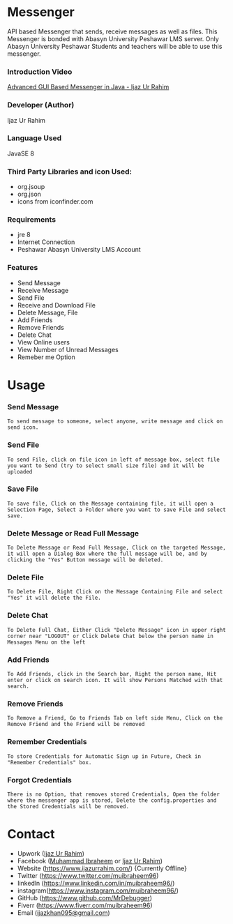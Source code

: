 # Messenger
 API based Messenger that sends, receive messages as well as files. This Messenger is bonded with Abasyn University Peshawar LMS server. Only Abasyn University Peshawar Students and teachers will be able to use this messenger.
### Introduction Video
 <a href="https://www.youtube.com/watch?v=c6tlsEiihPk" target="_blank">Advanced GUI Based Messenger in Java - Ijaz Ur Rahim</a>
### Developer (Author)
 Ijaz Ur Rahim
### Language Used
 JavaSE 8
### Third Party Libraries and icon Used:
- org.jsoup
- org.json
- icons from iconfinder.com
### Requirements
- jre 8
- Internet Connection
- Peshawar Abasyn University LMS Account
### Features
- Send Message
- Receive Message
- Send File
- Receive and Download File
- Delete Message, File
- Add Friends
- Remove Friends
- Delete Chat
- View Online users
- View Number of Unread Messages
- Remeber me Option
# Usage
 ### Send Message
    To send message to someone, select anyone, write message and click on send icon.
 ### Send File
    To send File, click on file icon in left of message box, select file you want to Send (try to select small size file) and it will be uploaded
 ### Save File
    To save file, Click on the Message containing file, it will open a Selection Page, Select a Folder where you want to save File and select save.
 ### Delete Message or Read Full Message
    To Delete Message or Read Full Message, Click on the targeted Message, it will open a Dialog Box where the full message will be, and by clicking the "Yes" Button message will be deleted.
 ### Delete File
    To Delete File, Right Click on the Message Containing File and select "Yes" it will delete the File.
 ### Delete Chat
    To Delete Full Chat, Either Click "Delete Message" icon in upper right corner near "LOGOUT" or Click Delete Chat below the person name in Messages Menu on the left
 ### Add Friends
    To Add Friends, click in the Search bar, Right the person name, Hit enter or click on search icon. It will show Persons Matched with that search.
 ### Remove Friends
    To Remove a Friend, Go to Friends Tab on left side Menu, Click on the Remove Friend and the Friend will be removed
 ### Remember Credentials
    To store Credentials for Automatic Sign up in Future, Check in "Remember Credentials" box.
 ### Forgot Credentials
    There is no Option, that removes stored Credentials, Open the folder where the messenger app is stored, Delete the config.properties and the Stored Credentials will be removed.
# Contact
- Upwork   (<a href="https://www.upwork.com/freelancers/~01c44a17a8ed828883" target="_blank">Ijaz Ur Rahim</a>)
- Facebook (<a href="https://www.facebook.com/muibraheem96" target="_blank">Muhammad Ibraheem</a> or <a href="https://www.facebook.com/MisterDebugger" target="_blank">Ijaz Ur Rahim</a>)
- Website  (<a href="https://www.ijazurrahim.com/" target="_blank">https://www.ijazurrahim.com/</a>) {Currently Offline}
- Twitter  (<a href="https://www.twitter.com/muibraheem96" target="_blank">https://www.twitter.com/muibraheem96</a>)
- linkedln (<a href="https://www.linkedin.com/in/muibraheem96/" target="_blank">https://www.linkedin.com/in/muibraheem96/</a>)
- instagram(<a href="https://www.instagram.com/muibraheem96/" target="_blank">https://www.instagram.com/muibraheem96/</a>)
- GitHub   (<a href="https://www.github.com/MrDebugger" target="_blank">https://www.github.com/MrDebugger</a>)
- Fiverr   (<a href="https://www.fiverr.com/muibraheem96" target="_blank">https://www.fiverr.com/muibraheem96</a>)
- Email    (<a href="mailto:ijazkhan095@gmail.com" target="_blank">ijazkhan095@gmail.com</a>)

<!--Vesion1.0
